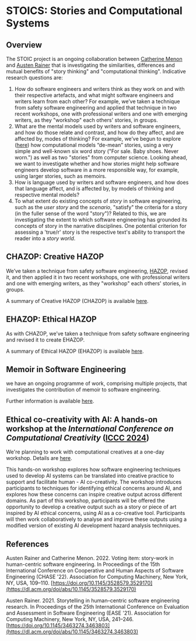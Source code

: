 # STOICS: Stories and Computational Systems

## Overview

The STOIC project is an ongoing collaboration between [Catherine Menon](https://researchprofiles.herts.ac.uk/en/persons/catherine-menon) and [Austen Rainer](https://pure.qub.ac.uk/en/persons/austen-rainer) that is investigating the similarities, differences and mutual benefits of "story thinking" and "computational thinking". Indicative research questions are:

1. How do software engineers and writers think as they work on and with their respective artefacts, and what might software engineers and writers learn from each other? For example, we’ve taken a technique from safety software engineering and applied that technique in two recent workshops, one with professional writers and one with emerging writers, as they "workshop" each others' stories, in groups.
2. What are the mental models used by writers and software engineers, and how do those relate and contrast, and how do they affect, and are affected by, modes of thinking? For example, we’ve begun to explore ([here](https://ppig.org/files/2022-PPIG-33rd-rainer.pdf)) how computational models “de-mean” stories, using a very simple and well-known six word story ("For sale. Baby shoes. Never worn.") as well as two "stories" from computer science. Looking ahead, we want to investigate whether and how stories might help software engineers develop software in a more responsible way, for example, using larger stories, such as memoirs.
3. How is language used by writers and software engineers, and how does that language affect, and is affected by, by models of thinking and respective mental models?
4. To what extent do existing concepts of _story_ in software engineering, such as the _user story_ and the _scenario_, "satisfy" the criteria for a story (in the fuller sense of the word "story")? Related to this, we are investigating the extent to which software engineering has grounded its concepts of story in the narrative disciplines. One potential criterion for assessing a 'true/r' story is the respective text's ability to transport the reader into a _story world_.

## CHAZOP: Creative HAZOP

We’ve taken a technique from safety software engineering, [HAZOP](https://en.wikipedia.org/wiki/Hazard_and_operability_study), revised it, and then applied it in two recent workshops, one with professional writers and one with emerging writers, as they "workshop" each others' stories, in groups.

A summary of Creative HAZOP (CHAZOP) is available [here](chazop.md).

## EHAZOP: Ethical HAZOP

As with CHAZOP, we’ve taken a technique from safety software engineering and revised it to create EHAZOP.

A summary of Ethical HAZOP (EHAZOP) is available [here](ehazop.md).

## Memoir in Software Engineering

we have an ongoing programme of work, comprising multiple projects, that investigates the contribution of memoir to software engineering. 

Further information is available [here](./mise/overview.md).

## Ethical co-creativity with AI: A hands-on workshop at the _International Conference on Computational Creativity_ ([ICCC 2024](https://computationalcreativity.net/iccc24/))

We're planning to work with computational creatives at a one-day workshop. Details are [here](iccc2024workshop.md).

This hands-on workshop explores how software engineering techniques used to develop AI systems can be translated into creative practice to support and facilitate human - AI co-creativity. The workshop introduces participants to techniques for identifying ethical concerns around AI, and explores how these concerns can inspire creative output across different domains. As part of this workshop, participants will be offered the opportunity to develop a creative output such as a story or piece of art inspired by AI ethical concerns, using AI as a co-creative tool. Participants will then work collaboratively to analyse and improve these outputs using a modified version of existing AI development hazard analysis techniques.

## References

Austen Rainer and Catherine Menon. 2022. Voting item: story-work in human-centric software engineering. In Proceedings of the 15th International Conference on Cooperative and Human Aspects of Software Engineering (CHASE '22). Association for Computing Machinery, New York, NY, USA, 109–110. [https://doi.org/10.1145/3528579.3529170](https://dl.acm.org/doi/abs/10.1145/3528579.3529170)

Austen Rainer. 2021. Storytelling in human–centric software engineering research. In Proceedings of the 25th International Conference on Evaluation and Assessment in Software Engineering (EASE '21). Association for Computing Machinery, New York, NY, USA, 241–246. [https://doi.org/10.1145/3463274.3463803](https://dl.acm.org/doi/abs/10.1145/3463274.3463803)
